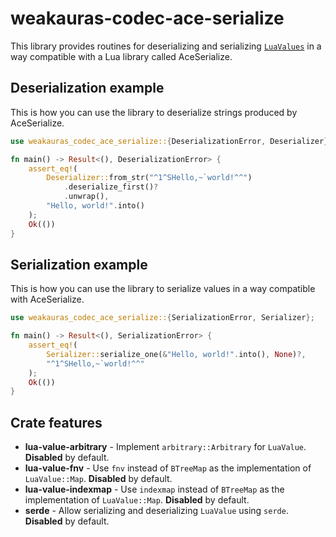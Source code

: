 # weakauras-codec-ace-serialize

This library provides routines for deserializing and serializing [`LuaValues`]
in a way compatible with a Lua library called AceSerialize.

## Deserialization example

This is how you can use the library to deserialize strings produced by AceSerialize.

```rust
use weakauras_codec_ace_serialize::{DeserializationError, Deserializer};

fn main() -> Result<(), DeserializationError> {
    assert_eq!(
        Deserializer::from_str("^1^SHello,~`world!^^")
            .deserialize_first()?
            .unwrap(),
        "Hello, world!".into()
    );
    Ok(())
}
```

## Serialization example

This is how you can use the library to serialize values in a way compatible with AceSerialize.

```rust
use weakauras_codec_ace_serialize::{SerializationError, Serializer};

fn main() -> Result<(), SerializationError> {
    assert_eq!(
        Serializer::serialize_one(&"Hello, world!".into(), None)?,
        "^1^SHello,~`world!^^"
    );
    Ok(())
}
```

## Crate features

* **lua-value-arbitrary** - Implement `arbitrary::Arbitrary` for `LuaValue`. **Disabled** by default.
* **lua-value-fnv** - Use `fnv` instead of `BTreeMap` as the implementation of `LuaValue::Map`. **Disabled** by default.
* **lua-value-indexmap** - Use `indexmap` instead of `BTreeMap` as the implementation of `LuaValue::Map`. **Disabled** by default.
* **serde** - Allow serializing and deserializing `LuaValue` using `serde`. **Disabled** by default.

[`LuaValues`]: https://docs.rs/weakauras-codec-lua-value/latest/weakauras_codec_lua_value/enum.LuaValue.html

